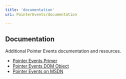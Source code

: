 ```yaml
---
title: 'documentation'
uri: PointerEvents/documentation

---
```

## Documentation

Additional Pointer Events documentation and resources.

-   [Pointer Events Primer](/concepts/Pointer_Events)
-   [Pointer Events DOM Object](/dom/objects/PointerEvent)
-   [Pointer Events on MSDN](http://msdn.microsoft.com/en-us/library/ie/hh673557%28v=vs.85%29.aspx)
